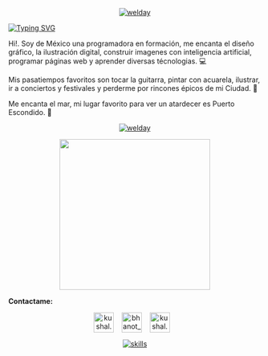 
<p align="center">
<a href='https://www.instagram.com/day.psd/' target='_blank'><img src='https://i.postimg.cc/zB82dnQp/welday.jpg' border='0' alt='welday'/></a>
</p>



[![Typing SVG](https://readme-typing-svg.herokuapp.com?font=Fira+Code&weight=100&size=30&pause=1000&color=000000&random=false&width=435&lines=Hola%2C+soy+Dian.+%F0%9F%A6%9D)](https://git.io/typing-svg)

Hi!. Soy de México una programadora en formación, me encanta el diseño gráfico, la ilustración digital, construir imagenes con inteligencia artificial, programar páginas web y aprender diversas técnologias.  💻

Mis pasatiempos favoritos son tocar la guitarra, pintar con acuarela, ilustrar, ir a conciertos y festivales y perderme por rincones épicos de mi Ciudad. 🎨

Me encanta el mar, mi lugar favorito para ver un atardecer es Puerto Escondido. 🌊

<p align="center">
<a href='https://www.instagram.com/day.psd/' target='_blank'><img src='https://i.postimg.cc/qvVct252/SKILLS.png' border='0' alt='welday'/></a>
</p>
<p align="center">

<img src="https://media.giphy.com/media/v1.Y2lkPTc5MGI3NjExMm9wbHRjdzgyY3N5N3J0Z29qMGd1MDR4dDlucXd1a3RsOXpsaGhsZCZlcD12MV9pbnRlcm5hbF9naWZfYnlfaWQmY3Q9Zw/3o6nVb46J1z12FtzOM/giphy.gif" width="300" />
  </p>

**Contactame:**
<p align="center">
  <a href="https://www.instagram.com/day.psd/" target="blank"><img align="center" src="https://cdn.jsdelivr.net/npm/simple-icons@3.0.1/icons/instagram.svg" alt="kushal.bhanot" height="40" width="40" /></a> &nbsp;&nbsp;
  <a href="https://x.com/daypsd27?t=nFOoOH_qkyeH6kQLfZFfEA&s=09" target="blank"><img align="center" src="https://cdn.jsdelivr.net/npm/simple-icons@3.0.1/icons/twitter.svg" alt="bhanot_kushal" height="40" width="40" /></a> &nbsp;&nbsp;
  <a href="https://open.spotify.com/user/2gxtd8elhfyzosy11ps72r9w5?si=0Dd9crPSSMyU0CtLz-2vWw" target="blank"><img align="center" src="https://cdn.jsdelivr.net/npm/simple-icons@3.0.1/icons/spotify.svg" alt="kushal.bhanot.98" height="40" width="40" /></a>
  &nbsp;&nbsp;
</p>

<p align="center">
<a href="https://imgbb.com/"><img src="https://i.ibb.co/dcq74KB/howlpsd1.png" alt="skills" border="0"></a>
</p>





